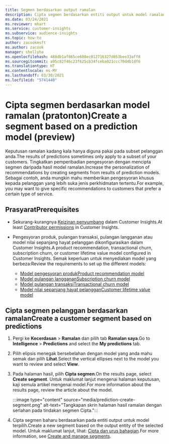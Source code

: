 ```yaml
---
title: Segmen berdasarkan output ramalan
description: Cipta segmen berdasarkan entiti output untuk model ramalan.
ms.date: 03/24/2021
ms.reviewer: mhart
ms.service: customer-insights
ms.subservice: audience-insights
ms.topic: how-to
author: zacookmsft
ms.author: zacook
manager: shellyha
ms.openlocfilehash: 488db1af865ce600ec012716327d053bee33aff8
ms.sourcegitcommit: a95c82f46c23f625cb34fceba021ccc70d4b1df6
ms.translationtype: HT
ms.contentlocale: ms-MY
ms.lasthandoff: 03/30/2021
ms.locfileid: "5741440"
---
```

# <a name="create-a-segment-based-on-a-prediction-model-preview"></a><span data-ttu-id="97468-103">Cipta segmen berdasarkan model ramalan (pratonton)</span><span class="sxs-lookup"><span data-stu-id="97468-103">Create a segment based on a prediction model (preview)</span></span>

<span data-ttu-id="97468-104">Keputusan ramalan kadang kala hanya diguna pakai pada subset pelanggan anda.</span><span class="sxs-lookup"><span data-stu-id="97468-104">The results of predictions sometimes only apply to a subset of your customers.</span></span> <span data-ttu-id="97468-105">Tingkatkan pemperibadian pengesyoran dengan mencipta segmen daripada hasil model ramalan.</span><span class="sxs-lookup"><span data-stu-id="97468-105">Increase the personalization of recommendations by creating segments from results of prediction models.</span></span> <span data-ttu-id="97468-106">Sebagai contoh, anda mungkin mahu memberikan pengesyoran khusus kepada pelanggan yang lebih suka jenis perkhidmatan tertentu.</span><span class="sxs-lookup"><span data-stu-id="97468-106">For example, you may want to give specific recommendations to customers that prefer a certain type of service.</span></span> 

## <a name="prerequisites"></a><span data-ttu-id="97468-107">Prasyarat</span><span class="sxs-lookup"><span data-stu-id="97468-107">Prerequisites</span></span>

- <span data-ttu-id="97468-108">Sekurang-kurangnya [Keizinan penyumbang](permissions.md) dalam Customer Insights.</span><span class="sxs-lookup"><span data-stu-id="97468-108">At least [Contributor permissions](permissions.md) in Customer Insights.</span></span>

- <span data-ttu-id="97468-109">Pengesyoran produk, pulangan transaksi, pulangan langganan atau model nilai sepanjang hayat pelanggan dikonfigurasikan dalam Customer Insights.</span><span class="sxs-lookup"><span data-stu-id="97468-109">A product recommendation, transactional churn, subscription churn, or customer lifetime value model configured in Customer Insights.</span></span> <span data-ttu-id="97468-110">Semak keperluan untuk menyediakan model yang berbeza:</span><span class="sxs-lookup"><span data-stu-id="97468-110">Review the requirements to set up the different models:</span></span>

  - [<span data-ttu-id="97468-111">Model pengesyoran produk</span><span class="sxs-lookup"><span data-stu-id="97468-111">Product recommendation model</span></span>](predict-product-recommendation.md)
  - [<span data-ttu-id="97468-112">Model pulangan langganan</span><span class="sxs-lookup"><span data-stu-id="97468-112">Subscription churn model</span></span>](predict-subscription-churn.md)
  - [<span data-ttu-id="97468-113">Model pulangan transaksi</span><span class="sxs-lookup"><span data-stu-id="97468-113">Transactional churn model</span></span>](predict-transactional-churn.md)
  - [<span data-ttu-id="97468-114">Model nilai sepanjang hayat pelanggan</span><span class="sxs-lookup"><span data-stu-id="97468-114">Customer lifetime value model</span></span>](predict-customer-lifetime-value.md)

## <a name="create-a-customer-segment-based-on-predictions"></a><span data-ttu-id="97468-115">Cipta segmen pelanggan berdasarkan ramalan</span><span class="sxs-lookup"><span data-stu-id="97468-115">Create a customer segment based on predictions</span></span>

1. <span data-ttu-id="97468-116">Pergi ke **Kecerdasan** > **Ramalan** dan pilih tab **Ramalan saya**.</span><span class="sxs-lookup"><span data-stu-id="97468-116">Go to **Intelligence** > **Predictions** and select the **My predictions** tab.</span></span>

1. <span data-ttu-id="97468-117">Pilih elipsis menegak bersebelahan dengan model yang anda mahu semak dan pilih **Lihat**.</span><span class="sxs-lookup"><span data-stu-id="97468-117">Select the vertical ellipses next to the model you want to review and select **View**.</span></span>

1. <span data-ttu-id="97468-118">Pada halaman hasil, pilih **Cipta segmen**.</span><span class="sxs-lookup"><span data-stu-id="97468-118">On the results page, select **Create segment**.</span></span> <span data-ttu-id="97468-119">Untuk maklumat lanjut mengenai halaman keputusan, kaji semula artikel mengenai model.</span><span class="sxs-lookup"><span data-stu-id="97468-119">For more information about the results page, review the article about the model.</span></span>

   :::image type="content" source="media/prediction-create-segment.png" alt-text="Tangkapan skrin halaman hasil ramalan dengan serlahan pada tindakan segmen Cipta.":::

1. <span data-ttu-id="97468-121">Cipta segmen baharu berdasarkan pada entiti output untuk model terpilih.</span><span class="sxs-lookup"><span data-stu-id="97468-121">Create a new segment based on the output entity of the selected model.</span></span> <span data-ttu-id="97468-122">Untuk maklumat lanjut, lihat: [Cipta dan urus bahagian](segments.md).</span><span class="sxs-lookup"><span data-stu-id="97468-122">For more information, see [Create and manage segments](segments.md).</span></span>